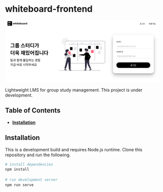# **whiteboard-frontend**

![banner](whiteboard.png)

Lightweight LMS for group study management. This project is under development.

## **Table of Contents**

- [**Installation**](#installation)

## **Installation**

This is a development build and requires Node.js runtime. Clone this repository and run the following.

```bash
# install dependencies
npm install

# run development server
npm run serve
```
